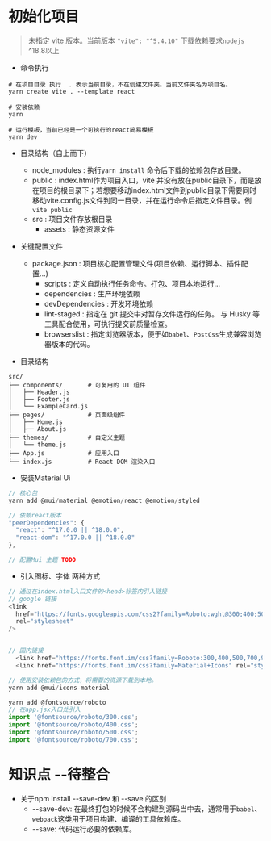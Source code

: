 # 初始化项目
> 未指定 vite 版本。当前版本 `"vite": "^5.4.10"`
> 下载依赖要求`nodejs` ^18.8以上
* 命令执行
```shell
# 在项目目录 执行  . 表示当前目录，不在创建文件夹。当前文件夹名为项目名。
yarn create vite . --template react

# 安装依赖
yarn

# 运行模板，当前已经是一个可执行的react简易模板
yarn dev
```

* 目录结构（自上而下）
  * node_modules : 执行`yarn install` 命令后下载的依赖包存放目录。
  * public : index.html作为项目入口，vite 并没有放在public目录下，而是放在项目的根目录下；若想要移动index.html文件到public目录下需要同时移动vite.config.js文件到同一目录，并在运行命令后指定文件目录。例`vite public`
  * src : 项目文件存放根目录
    * assets : 静态资源文件

* 关键配置文件
  * package.json : 项目核心配置管理文件(项目依赖、运行脚本、插件配置...)
    * scripts : 定义自动执行任务命令。打包、项目本地运行...
    * dependencies : 生产环境依赖
    * devDependencies : 开发环境依赖
    * lint-staged : 指定在 git 提交中对暂存文件运行的任务。 与 Husky 等工具配合使用，可执行提交前质量检查。
    * browserslist : 指定浏览器版本，便于如`babel`、`PostCss`生成兼容浏览器版本的代码。



* 目录结构
```shell
src/
├── components/       # 可复用的 UI 组件
│   ├── Header.js
│   ├── Footer.js
│   └── ExampleCard.js
├── pages/            # 页面级组件
│   ├── Home.js
│   ├── About.js
├── themes/           # 自定义主题
│   └── theme.js
├── App.js            # 应用入口
└── index.js          # React DOM 渲染入口
```

* 安装Material Ui
```javaScript
// 核心包
yarn add @mui/material @emotion/react @emotion/styled

// 依赖react版本
"peerDependencies": {
  "react": "^17.0.0 || ^18.0.0",
  "react-dom": "^17.0.0 || ^18.0.0"
},

// 配置Mui 主题 TODO

```

* 引入图标、字体 两种方式
```javaScript
// 通过在index.html入口文件的<head>标签内引入链接
// google 链接
<link
  href="https://fonts.googleapis.com/css2?family=Roboto:wght@300;400;500;700&display=swap"
  rel="stylesheet"
/>


// 国内链接
  <link href="https://fonts.font.im/css?family=Roboto:300,400,500,700,900" rel="stylesheet" />
  <link href="https://fonts.font.im/css?family=Material+Icons" rel="stylesheet" />

// 使用安装依赖包的方式，将需要的资源下载到本地。
yarn add @mui/icons-material

yarn add @fontsource/roboto
// 在app.jsx入口处引入
import '@fontsource/roboto/300.css';
import '@fontsource/roboto/400.css';
import '@fontsource/roboto/500.css';
import '@fontsource/roboto/700.css';


```



# 知识点 --待整合
* 关于npm install --save-dev 和 --save 的区别
  * --save-dev: 在最终打包的时候不会构建到源码当中去，通常用于`babel`、`webpack`这类用于项目构建、编译的工具依赖库。
  * --save: 代码运行必要的依赖库。